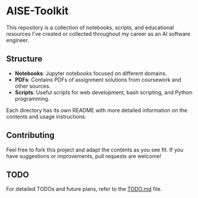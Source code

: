 # AISE-Toolkit

This repository is a collection of notebooks, scripts, and educational resources I've created or collected throughout my career as an AI software engineer. 

## Structure

- **Notebooks**: Jupyter notebooks focused on different domains.
- **PDFs**: Contains PDFs of assignment solutions from coursework and other sources.
- **Scripts**: Useful scripts for web development, bash scripting, and Python programming.

Each directory has its own README with more detailed information on the contents and usage instructions.

## Contributing

Feel free to fork this project and adapt the contents as you see fit. If you have suggestions or improvements, pull requests are welcome!

## TODO

For detailed TODOs and future plans, refer to the [TODO.md](TODO.md) file.